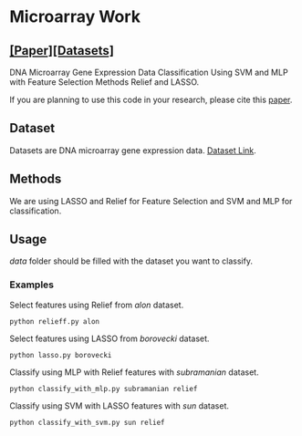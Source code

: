 # Microarray Work
## [[Paper]]()[[Datasets]](https://github.com/kivancguckiran/microarray-data)

DNA Microarray Gene Expression Data Classification Using SVM and MLP with Feature Selection Methods Relief and LASSO.

If you are planning to use this code in your research, please cite this [paper]().

## Dataset
Datasets are DNA microarray gene expression data. [Dataset Link](https://github.com/kivancguckiran/microarray-data).

## Methods
We are using LASSO and Relief for Feature Selection and SVM and MLP for classification.

## Usage
*data* folder should be filled with the dataset you want to classify.

### Examples
Select features using Relief from *alon* dataset.
```
python relieff.py alon
```
Select features using LASSO from *borovecki* dataset.
```
python lasso.py borovecki
```
Classify using MLP with Relief features with *subramanian* dataset.
```
python classify_with_mlp.py subramanian relief
```
Classify using SVM with LASSO features with *sun* dataset.
```
python classify_with_svm.py sun relief
```
